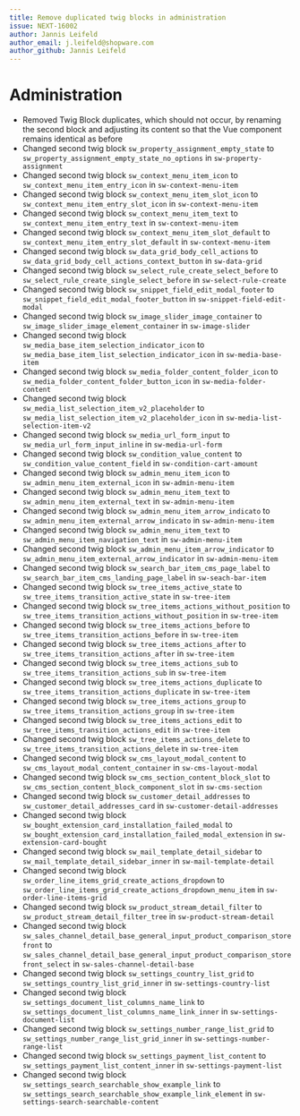```yaml
---
title: Remove duplicated twig blocks in administration
issue: NEXT-16002
author: Jannis Leifeld
author_email: j.leifeld@shopware.com 
author_github: Jannis Leifeld
---
```

# Administration
* Removed Twig Block duplicates, which should not occur, by renaming the second block and adjusting its content so that the Vue component remains identical as before 
* Changed second twig block `sw_property_assignment_empty_state` to `sw_property_assignment_empty_state_no_options` in `sw-property-assignment`
* Changed second twig block `sw_context_menu_item_icon` to `sw_context_menu_item_entry_icon` in `sw-context-menu-item`
* Changed second twig block `sw_context_menu_item_slot_icon` to `sw_context_menu_item_entry_slot_icon` in `sw-context-menu-item`
* Changed second twig block `sw_context_menu_item_text` to `sw_context_menu_item_entry_text` in `sw-context-menu-item`
* Changed second twig block `sw_context_menu_item_slot_default` to `sw_context_menu_item_entry_slot_default` in `sw-context-menu-item`
* Changed second twig block `sw_data_grid_body_cell_actions` to `sw_data_grid_body_cell_actions_context_button` in `sw-data-grid`
* Changed second twig block `sw_select_rule_create_select_before` to `sw_select_rule_create_single_select_before` in `sw-select-rule-create`
* Changed second twig block `sw_snippet_field_edit_modal_footer` to `sw_snippet_field_edit_modal_footer_button` in `sw-snippet-field-edit-modal`
* Changed second twig block `sw_image_slider_image_container` to `sw_image_slider_image_element_container` in `sw-image-slider`
* Changed second twig block `sw_media_base_item_selection_indicator_icon` to `sw_media_base_item_list_selection_indicator_icon` in `sw-media-base-item`
* Changed second twig block `sw_media_folder_content_folder_icon` to `sw_media_folder_content_folder_button_icon` in `sw-media-folder-content`
* Changed second twig block `sw_media_list_selection_item_v2_placeholder` to `sw_media_list_selection_item_v2_placeholder_icon` in `sw-media-list-selection-item-v2`
* Changed second twig block `sw_media_url_form_input` to `sw_media_url_form_input_inline` in `sw-media-url-form`
* Changed second twig block `sw_condition_value_content` to `sw_condition_value_content_field` in `sw-condition-cart-amount`
* Changed second twig block `sw_admin_menu_item_icon` to `sw_admin_menu_item_external_icon` in `sw-admin-menu-item`
* Changed second twig block `sw_admin_menu_item_text` to `sw_admin_menu_item_external_text` in `sw-admin-menu-item`
* Changed second twig block `sw_admin_menu_item_arrow_indicato` to `sw_admin_menu_item_external_arrow_indicato` in `sw-admin-menu-item`
* Changed second twig block `sw_admin_menu_item_text` to `sw_admin_menu_item_navigation_text` in `sw-admin-menu-item`
* Changed second twig block `sw_admin_menu_item_arrow_indicator` to `sw_admin_menu_item_external_arrow_indicator` in `sw-admin-menu-item`
* Changed second twig block `sw_search_bar_item_cms_page_label` to `sw_search_bar_item_cms_landing_page_label` in `sw-seach-bar-item`
* Changed second twig block `sw_tree_items_active_state` to `sw_tree_items_transition_active_state` in `sw-tree-item`
* Changed second twig block `sw_tree_items_actions_without_position` to `sw_tree_items_transition_actions_without_position` in `sw-tree-item`
* Changed second twig block `sw_tree_items_actions_before` to `sw_tree_items_transition_actions_before` in `sw-tree-item`
* Changed second twig block `sw_tree_items_actions_after` to `sw_tree_items_transition_actions_after` in `sw-tree-item`
* Changed second twig block `sw_tree_items_actions_sub` to `sw_tree_items_transition_actions_sub` in `sw-tree-item`
* Changed second twig block `sw_tree_items_actions_duplicate` to `sw_tree_items_transition_actions_duplicate` in `sw-tree-item`
* Changed second twig block `sw_tree_items_actions_group` to `sw_tree_items_transition_actions_group` in `sw-tree-item`
* Changed second twig block `sw_tree_items_actions_edit` to `sw_tree_items_transition_actions_edit` in `sw-tree-item`
* Changed second twig block `sw_tree_items_actions_delete` to `sw_tree_items_transition_actions_delete` in `sw-tree-item`
* Changed second twig block `sw_cms_layout_modal_content` to `sw_cms_layout_modal_content_container` in `sw-cms-layout-modal`
* Changed second twig block `sw_cms_section_content_block_slot` to `sw_cms_section_content_block_component_slot` in `sw-cms-section`
* Changed second twig block `sw_customer_detail_addresses` to `sw_customer_detail_addresses_card` in `sw-customer-detail-addresses`
* Changed second twig block `sw_bought_extension_card_installation_failed_modal` to `sw_bought_extension_card_installation_failed_modal_extension` in `sw-extension-card-bought`
* Changed second twig block `sw_mail_template_detail_sidebar` to `sw_mail_template_detail_sidebar_inner` in `sw-mail-template-detail`
* Changed second twig block `sw_order_line_items_grid_create_actions_dropdown` to `sw_order_line_items_grid_create_actions_dropdown_menu_item` in `sw-order-line-items-grid`
* Changed second twig block `sw_product_stream_detail_filter` to `sw_product_stream_detail_filter_tree` in `sw-product-stream-detail`
* Changed second twig block `sw_sales_channel_detail_base_general_input_product_comparison_storefront` to `sw_sales_channel_detail_base_general_input_product_comparison_storefront_select` in `sw-sales-channel-detail-base`
* Changed second twig block `sw_settings_country_list_grid` to `sw_settings_country_list_grid_inner` in `sw-settings-country-list`
* Changed second twig block `sw_settings_document_list_columns_name_link` to `sw_settings_document_list_columns_name_link_inner` in `sw-settings-document-list`
* Changed second twig block `sw_settings_number_range_list_grid` to `sw_settings_number_range_list_grid_inner` in `sw-settings-number-range-list`
* Changed second twig block `sw_settings_payment_list_content` to `sw_settings_payment_list_content_inner` in `sw-settings-payment-list`
* Changed second twig block `sw_settings_search_searchable_show_example_link` to `sw_settings_search_searchable_show_example_link_element` in `sw-settings-search-searchable-content`

